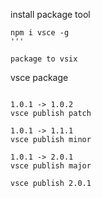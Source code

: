 install package tool

```
npm i vsce -g
'''

package to vsix

```
vsce package
```

1.0.1 -> 1.0.2
vsce publish patch

1.0.1 -> 1.1.1
vsce publish minor

1.0.1 -> 2.0.1
vsce publish major

vsce publish 2.0.1
